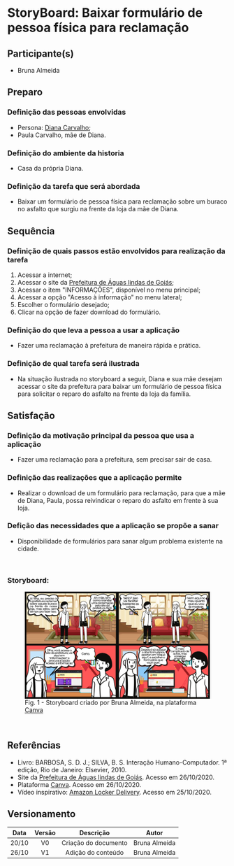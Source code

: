 # StoryBoard: Baixar formulário de pessoa física para reclamação

## Participante(s)
- Bruna Almeida

## Preparo

### Definição das pessoas envolvidas
- Persona: <a href= "https://interacao-humano-computador.github.io/2020.1-Prefeiturade-Aguas-Lindas-de-Goias/perfil_usuario/perfil_personas/#diana-carvalho">Diana Carvalho</a>;
- Paula Carvalho, mãe de Diana.

### Definição do ambiente da historia
- Casa da própria Diana.

### Definição da tarefa que será abordada
- Baixar um formulário de pessoa física para reclamação sobre um buraco no asfalto que surgiu na frente da loja da mãe de Diana.

## Sequência

### Definição de quais passos estão envolvidos para realização da tarefa
1. Acessar a internet;
2. Acessar o site da <a href= "https://aguaslindasdegoias.go.gov.br/">Prefeitura de Águas lindas de Goiás</a>;
3. Acessar o item "INFORMAÇÕES", disponível no menu principal;
4. Acessar a opção "Acesso à informação" no menu lateral;
5. Escolher o formulário desejado;
6. Clicar na opção de fazer download do formulário.


### Definição do que leva a pessoa a usar a aplicação
- Fazer uma reclamação à prefeitura de maneira rápida e prática.

### Definição de qual tarefa será ilustrada
- Na situação ilustrada no storyboard a seguir, Diana e sua mãe desejam acessar o site da prefeitura para baixar um formulário de pessoa física para solicitar o reparo do asfalto na frente da loja da família.

## Satisfação

### Definição da motivação principal da pessoa que usa a aplicação
- Fazer uma reclamação para a prefeitura, sem precisar sair de casa.

### Definição das realizações que a aplicação permite
- Realizar o download de um formulário para reclamação, para que a mãe de Diana, Paula, possa reivindicar o reparo do asfalto em frente à sua loja.

### Defição das necessidades que a aplicação se propõe a sanar
- Disponibilidade de formulários para sanar algum problema existente na cidade.

<br>

### **Storyboard:**

<figure>
<img align=center width="700" src="../../imagens/storyboard/storyboard_4.png">
<br>
<figcaption>Fig. 1 - Storyboard criado por Bruna Almeida, na plataforma <a href= "https://www.canva.com/">Canva</a></figcaption>
</figure>



<br>

## Referências
+ Livro: BARBOSA, S. D. J.; SILVA, B. S. Interação Humano-Computador. 1ª edição, Rio de Janeiro: Elsevier, 2010.
+ Site da <a href= "https://aguaslindasdegoias.go.gov.br/">Prefeitura de Águas lindas de Goiás</a>. Acesso em 26/10/2020.
+ Plataforma <a href= "https://www.canva.com/">Canva</a>. Acesso em 26/10/2020.
+ Vídeo inspirativo: <a href="https://www.youtube.com/watch?v=wWGBLHHx0qw">Amazon Locker Delivery</a>. Acesso em 25/10/2020.



## Versionamento

| Data | Versão |           Descrição             |    Autor    |
|:----:|:------:|:-------------------------------:|:-----------:|
|20/10 |V0      |     Criação do documento        |Bruna Almeida|
|26/10 |V1      |     Adição do conteúdo          |Bruna Almeida|